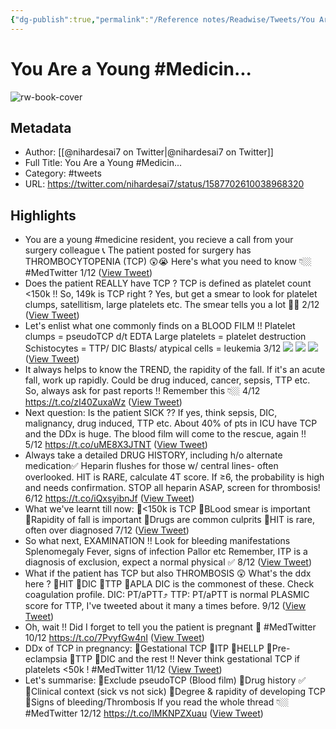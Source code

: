 ```yaml
---
{"dg-publish":true,"permalink":"/Reference notes/Readwise/Tweets/You Are a Young #Medicin...-2/"}
---
```


# You Are a Young #Medicin...

![rw-book-cover](https://pbs.twimg.com/profile_images/1673742945101680646/VWuH5hyz.jpg)

## Metadata
- Author: [[@nihardesai7 on Twitter\|@nihardesai7 on Twitter]]
- Full Title: You Are a Young #Medicin...
- Category: #tweets
- URL: https://twitter.com/nihardesai7/status/1587702610038968320

## Highlights
- You are a young #medicine resident, you recieve a call from your surgery colleague 📞
  The patient posted for surgery has THROMBOCYTOPENIA (TCP) 😲😭
  Here's what you need to know 👇🏼
  #MedTwitter
  1/12 ([View Tweet](https://twitter.com/nihardesai7/status/1587702610038968320))
- Does the patient REALLY have TCP ?
  TCP is defined as platelet count <150k !!
  So, 149k is TCP right ?
  Yes, but get a smear to look for platelet clumps, satellitism, large platelets etc.
  The smear tells you a lot 💪🏼
  2/12 ([View Tweet](https://twitter.com/nihardesai7/status/1587702612454912000))
- Let's enlist what one commonly finds on a BLOOD FILM !!
  Platelet clumps = pseudoTCP d/t EDTA
  Large platelets = platelet destruction
  Schistocytes = TTP/ DIC
  Blasts/ atypical cells = leukemia
  3/12 
  ![](https://pbs.twimg.com/media/FginHxqX0AEE7az.jpg) 
  ![](https://pbs.twimg.com/media/FginIUwXEAslyhI.jpg) 
  ![](https://pbs.twimg.com/media/FginIvxX0AEJCvT.jpg) ([View Tweet](https://twitter.com/nihardesai7/status/1587702644549701632))
- It always helps to know the TREND, the rapidity of the fall. If it's an acute fall, work up rapidly. Could be drug induced, cancer, sepsis, TTP etc.
  So, always ask for past reports !!
  Remember this 👇🏼
  4/12 https://t.co/zI40ZuxaWz ([View Tweet](https://twitter.com/nihardesai7/status/1587702667983216641))
- Next question: Is the patient SICK ??
  If yes, think sepsis, DIC, malignancy, drug induced, TTP etc.
  About 40% of pts in ICU have TCP and the DDx is huge.
  The blood film will come to the rescue, again !!
  5/12 https://t.co/uME8X3JTNT ([View Tweet](https://twitter.com/nihardesai7/status/1587702680348082176))
- Always take a detailed DRUG HISTORY, including h/o alternate medication✅
  Heparin flushes for those w/ central lines- often overlooked.
  HIT is RARE, calculate 4T score. If ≥6, the probability is high and needs confirmation. STOP all heparin ASAP, screen for thrombosis!
  6/12 https://t.co/iQxsyibnJf ([View Tweet](https://twitter.com/nihardesai7/status/1587702703756492800))
- What we've learnt till now:
  🔸<150k is TCP
  🔸BLood smear is important
  🔸Rapidity of fall is important
  🔸Drugs are common culprits
  🔸HIT is rare, often over diagnosed
  7/12 ([View Tweet](https://twitter.com/nihardesai7/status/1587702709079068674))
- So what next, EXAMINATION !!
  Look for bleeding manifestations
  Splenomegaly
  Fever, signs of infection
  Pallor etc
  Remember, ITP is a diagnosis of exclusion, expect a normal physical ✅
  8/12 ([View Tweet](https://twitter.com/nihardesai7/status/1587702713768300544))
- What if the patient has TCP but also THROMBOSIS 😲
  What's the ddx here ?
  🔸HIT
  🔸DIC
  🔸TTP
  🔸APLA
  DIC is the commonest of these. Check coagulation profile.
  DIC: PT/aPTT⤴️
  TTP: PT/aPTT is normal
  PLASMIC score for TTP, I've tweeted about it many a times before.
  9/12 ([View Tweet](https://twitter.com/nihardesai7/status/1587702718281367553))
- Oh, wait !! Did I forget to tell you the patient is pregnant 🤰
  #MedTwitter
  10/12 https://t.co/7PvyfGw4nI ([View Tweet](https://twitter.com/nihardesai7/status/1587702735163445249))
- DDx of TCP in pregnancy:
  🔸Gestational TCP
  🔸ITP
  🔸HELLP
  🔸Pre-eclampsia
  🔸TTP
  🔸DIC and the rest !!
  Never think gestational TCP if platelets <50k !
  #MedTwitter
  11/12 ([View Tweet](https://twitter.com/nihardesai7/status/1587702740347629569))
- Let's summarise:
  🔸Exclude pseudoTCP (Blood film)
  🔸Drug history ✅
  🔸Clinical context (sick vs not sick)
  🔸Degree & rapidity of developing TCP
  🔸Signs of bleeding/Thrombosis
  If you read the whole thread 👇🏼
  #MedTwitter
  12/12 https://t.co/lMKNPZXuau ([View Tweet](https://twitter.com/nihardesai7/status/1587702762740928513))
